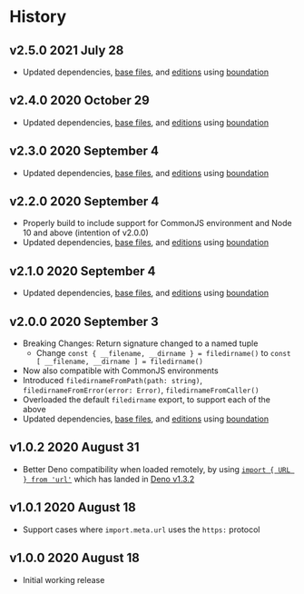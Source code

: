 # History

## v2.5.0 2021 July 28

-   Updated dependencies, [base files](https://github.com/bevry/base), and [editions](https://editions.bevry.me) using [boundation](https://github.com/bevry/boundation)

## v2.4.0 2020 October 29

-   Updated dependencies, [base files](https://github.com/bevry/base), and [editions](https://editions.bevry.me) using [boundation](https://github.com/bevry/boundation)

## v2.3.0 2020 September 4

-   Updated dependencies, [base files](https://github.com/bevry/base), and [editions](https://editions.bevry.me) using [boundation](https://github.com/bevry/boundation)

## v2.2.0 2020 September 4

-   Properly build to include support for CommonJS environment and Node 10 and above (intention of v2.0.0)
-   Updated dependencies, [base files](https://github.com/bevry/base), and [editions](https://editions.bevry.me) using [boundation](https://github.com/bevry/boundation)

## v2.1.0 2020 September 4

-   Updated dependencies, [base files](https://github.com/bevry/base), and [editions](https://editions.bevry.me) using [boundation](https://github.com/bevry/boundation)

## v2.0.0 2020 September 3

-   Breaking Changes: Return signature changed to a named tuple
    -   Change `const { __filename, __dirname } = filedirname()` to `const [ __filename, __dirname ] = filedirname()`
-   Now also compatible with CommonJS environments
-   Introduced `filedirnameFromPath(path: string)`, `filedirnameFromError(error: Error)`, `filedirnameFromCaller()`
-   Overloaded the default `filedirname` export, to support each of the above
-   Updated dependencies, [base files](https://github.com/bevry/base), and [editions](https://editions.bevry.me) using [boundation](https://github.com/bevry/boundation)

## v1.0.2 2020 August 31

-   Better Deno compatibility when loaded remotely, by using [`import { URL } from 'url'`](https://github.com/denoland/deno/pull/7132) which has landed in [Deno v1.3.2](https://github.com/denoland/deno/releases/tag/v1.3.2)

## v1.0.1 2020 August 18

-   Support cases where `import.meta.url` uses the `https:` protocol

## v1.0.0 2020 August 18

-   Initial working release
